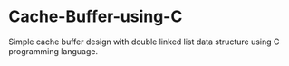 # Cache-Buffer-using-C
Simple cache buffer design with double linked list data structure using C programming language.
